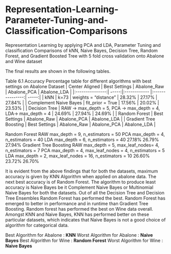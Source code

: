 # Representation-Learning-Parameter-Tuning-and-Classification-Comparisons

Representation Learning by applying PCA and LDA, Parameter Tuning and classification Comparisons of kNN, Naive Bayes, Decision Tree, Random Forest, and Gradient Boosted Tree with 5 fold cross validation onto Abalone and Wine dataset


The final results are shown in the following tables.

Table 6.1 Accuracy Percentage table for different algorithms with best settings on Abalone Dataset
| Center Aligned  | Best Settings | Abalone_Raw  | Abalone_PCA  | Abalone_LDA |
|:---------------:| -----:|:------------ |:---------------:| -----:|
| kNN  | k=73 | weights = “distance” | 28.32% | 27.17% | 27.84% |
| Complement Naive Bayes  | fit_prior = True | 17.56% | 20.02% | 23.53% |
| Decision Tree  | RAW -> max_depth = 5, PCA -> max_depth = 4, LDA-> max_depth = 4 | 24.69% | 27.94% | 24.69% |
| Random Forest  | Best Settings | Abalone_Raw  | Abalone_PCA  | Abalone_LDA |
| Gradient Tree Boosting  | Best Settings | Abalone_Raw  | Abalone_PCA  | Abalone_LDA |


Random Forest RAW
max_depth = 9,
n_estimators = 50
PCA
max_depth = 4,
n_estimators = 40
LDA
max_depth = 6,
n_estimators = 40
27.18% 26.79% 27.94%
Gradient Tree Boosting RAW
max_depth = 5,
max_leaf_nodes= 4,
n_estimators = 7
PCA
max_depth = 4,
max_leaf_nodes = 4,
n_estimators = 5
LDA
max_depth = 2,
max_leaf_nodes = 16,
n_estimators = 10
26.60% 23.72% 26.70%


It is evident from the above findings that for both the datasets, maximum accuracy is given by KNN Algorithm when applied on abalone data. The next best accuracy is of Random Forest. The algorithm to produce least accuracy is Naive Bayes be it Complement Naive Bayes or Multinomial Naive Bayes for both the datasets. Out of all the Decision Tree and Decision Tree Ensembles Random Forest has performed the best. Random Forest has emerged to better in performance and in runtime than Gradient Tree Boosting. Random forest has performed the best on Wine data overall. Amongst KNN and Naive Bayes, KNN has performed better on these particular datasets, which indicates that Naive Bayes is not a good choice of algorithm for categorical data.

Best Algorithm for Abalone : **KNN**
Worst Algorithm for Abalone : **Naive Bayes**
Best Algorithm for Wine : **Random Forest**
Worst Algorithm for Wine : **Naive Bayes**
